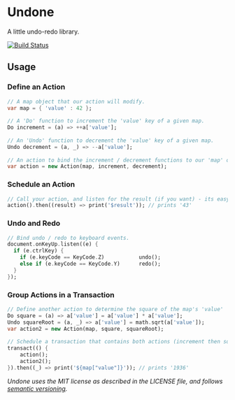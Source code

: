 # Undone

A little undo-redo library.

[![Build Status](https://drone.io/github.com/rmsmith/undone/status.png)][badge]

## Usage

### Define an Action

```dart
// A map object that our action will modify.
var map = { 'value' : 42 }; 
  
// A 'Do' function to increment the 'value' key of a given map.  
Do increment = (a) => ++a['value'];
  
// An 'Undo' function to decrement the 'value' key of a given map.
Undo decrement = (a, _) => --a['value'];    
  
// An action to bind the increment / decrement functions to our 'map' object.
var action = new Action(map, increment, decrement);  
```

### Schedule an Action

```dart
// Call your action, and listen for the result (if you want) - its easy!
action().then((result) => print('$result')); // prints '43'
```

### Undo and Redo

```dart
// Bind undo / redo to keyboard events.
document.onKeyUp.listen((e) {    
  if (e.ctrlKey) {
    if (e.keyCode == KeyCode.Z)           undo();
    else if (e.keyCode == KeyCode.Y)      redo();
  }
});
```

### Group Actions in a Transaction

```dart
// Define another action to determine the square of the map's 'value'
Do square = (a) => a['value'] = a['value'] * a['value'];
Undo squareRoot = (a, _) => a['value'] = math.sqrt(a['value']);
var action2 = new Action(map, square, squareRoot);
  
// Schedule a transaction that contains both actions (increment then square).
transact(() {
    action();
    action2();
}).then((_) => print('${map["value"]}')); // prints '1936'
```

_Undone uses the MIT license as described in the LICENSE file, and follows
[semantic versioning][]._

[badge]: https://drone.io/github.com/rmsmith/undone/latest
[semantic versioning]: http://semver.org/
